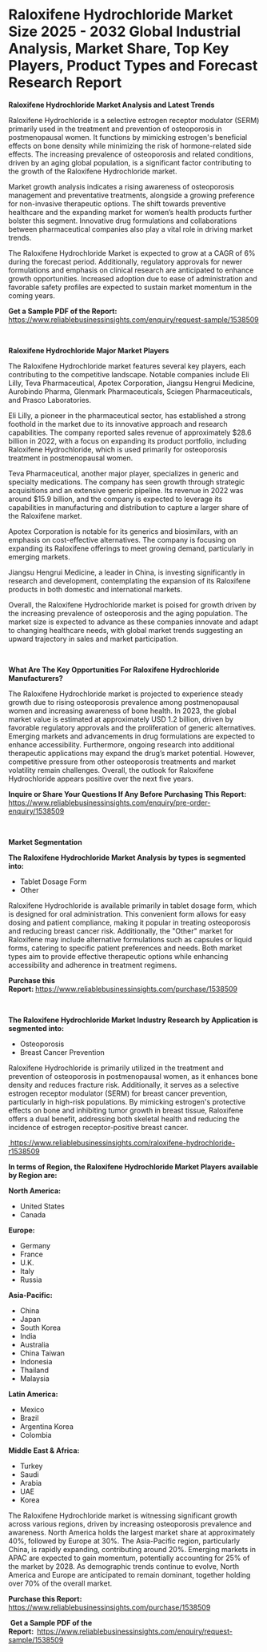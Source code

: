<p><h1>Raloxifene Hydrochloride Market Size 2025 - 2032 Global Industrial Analysis, Market Share, Top Key Players, Product Types and Forecast Research Report</h1></p><p><strong>Raloxifene Hydrochloride Market Analysis and Latest Trends</strong></p>
<p><p>Raloxifene Hydrochloride is a selective estrogen receptor modulator (SERM) primarily used in the treatment and prevention of osteoporosis in postmenopausal women. It functions by mimicking estrogen's beneficial effects on bone density while minimizing the risk of hormone-related side effects. The increasing prevalence of osteoporosis and related conditions, driven by an aging global population, is a significant factor contributing to the growth of the Raloxifene Hydrochloride market.</p><p>Market growth analysis indicates a rising awareness of osteoporosis management and preventative treatments, alongside a growing preference for non-invasive therapeutic options. The shift towards preventive healthcare and the expanding market for women’s health products further bolster this segment. Innovative drug formulations and collaborations between pharmaceutical companies also play a vital role in driving market trends. </p><p>The Raloxifene Hydrochloride Market is expected to grow at a CAGR of 6% during the forecast period. Additionally, regulatory approvals for newer formulations and emphasis on clinical research are anticipated to enhance growth opportunities. Increased adoption due to ease of administration and favorable safety profiles are expected to sustain market momentum in the coming years.</p></p>
<p><strong>Get a Sample PDF of the Report:&nbsp;</strong> <a href="https://www.reliablebusinessinsights.com/enquiry/request-sample/1538509?utm_campaign=2932&utm_medium=2&utm_source=Github&utm_content=ia&utm_term=19042025&utm_id=raloxifene-hydrochloride">https://www.reliablebusinessinsights.com/enquiry/request-sample/1538509</a></p>
<p>&nbsp;</p>
<p><strong>Raloxifene Hydrochloride Major Market Players</strong></p>
<p><p>The Raloxifene Hydrochloride market features several key players, each contributing to the competitive landscape. Notable companies include Eli Lilly, Teva Pharmaceutical, Apotex Corporation, Jiangsu Hengrui Medicine, Aurobindo Pharma, Glenmark Pharmaceuticals, Sciegen Pharmaceuticals, and Prasco Laboratories.</p><p>Eli Lilly, a pioneer in the pharmaceutical sector, has established a strong foothold in the market due to its innovative approach and research capabilities. The company reported sales revenue of approximately $28.6 billion in 2022, with a focus on expanding its product portfolio, including Raloxifene Hydrochloride, which is used primarily for osteoporosis treatment in postmenopausal women.</p><p>Teva Pharmaceutical, another major player, specializes in generic and specialty medications. The company has seen growth through strategic acquisitions and an extensive generic pipeline. Its revenue in 2022 was around $15.9 billion, and the company is expected to leverage its capabilities in manufacturing and distribution to capture a larger share of the Raloxifene market.</p><p>Apotex Corporation is notable for its generics and biosimilars, with an emphasis on cost-effective alternatives. The company is focusing on expanding its Raloxifene offerings to meet growing demand, particularly in emerging markets.</p><p>Jiangsu Hengrui Medicine, a leader in China, is investing significantly in research and development, contemplating the expansion of its Raloxifene products in both domestic and international markets. </p><p>Overall, the Raloxifene Hydrochloride market is poised for growth driven by the increasing prevalence of osteoporosis and the aging population. The market size is expected to advance as these companies innovate and adapt to changing healthcare needs, with global market trends suggesting an upward trajectory in sales and market participation.</p></p>
<p>&nbsp;</p>
<p><strong>What Are The Key Opportunities For Raloxifene Hydrochloride Manufacturers?</strong></p>
<p><p>The Raloxifene Hydrochloride market is projected to experience steady growth due to rising osteoporosis prevalence among postmenopausal women and increasing awareness of bone health. In 2023, the global market value is estimated at approximately USD 1.2 billion, driven by favorable regulatory approvals and the proliferation of generic alternatives. Emerging markets and advancements in drug formulations are expected to enhance accessibility. Furthermore, ongoing research into additional therapeutic applications may expand the drug’s market potential. However, competitive pressure from other osteoporosis treatments and market volatility remain challenges. Overall, the outlook for Raloxifene Hydrochloride appears positive over the next five years.</p></p>
<p><strong>Inquire or Share Your Questions If Any Before Purchasing This Report:</strong> <a href="https://www.reliablebusinessinsights.com/enquiry/pre-order-enquiry/1538509?utm_campaign=2932&utm_medium=2&utm_source=Github&utm_content=ia&utm_term=19042025&utm_id=raloxifene-hydrochloride">https://www.reliablebusinessinsights.com/enquiry/pre-order-enquiry/1538509</a></p>
<p>&nbsp;</p>
<p><strong>Market Segmentation</strong></p>
<p><strong>The Raloxifene Hydrochloride Market Analysis by types is segmented into:</strong></p>
<p><ul><li>Tablet Dosage Form</li><li>Other</li></ul></p>
<p><p>Raloxifene Hydrochloride is available primarily in tablet dosage form, which is designed for oral administration. This convenient form allows for easy dosing and patient compliance, making it popular in treating osteoporosis and reducing breast cancer risk. Additionally, the "Other" market for Raloxifene may include alternative formulations such as capsules or liquid forms, catering to specific patient preferences and needs. Both market types aim to provide effective therapeutic options while enhancing accessibility and adherence in treatment regimens.</p></p>
<p><strong>Purchase this Report:&nbsp;</strong><a href="https://www.reliablebusinessinsights.com/purchase/1538509?utm_campaign=2932&utm_medium=2&utm_source=Github&utm_content=ia&utm_term=19042025&utm_id=raloxifene-hydrochloride">https://www.reliablebusinessinsights.com/purchase/1538509</a></p>
<p>&nbsp;</p>
<p><strong>The Raloxifene Hydrochloride Market Industry Research by Application is segmented into:</strong></p>
<p><ul><li>Osteoporosis</li><li>Breast Cancer Prevention</li></ul></p>
<p><p>Raloxifene Hydrochloride is primarily utilized in the treatment and prevention of osteoporosis in postmenopausal women, as it enhances bone density and reduces fracture risk. Additionally, it serves as a selective estrogen receptor modulator (SERM) for breast cancer prevention, particularly in high-risk populations. By mimicking estrogen's protective effects on bone and inhibiting tumor growth in breast tissue, Raloxifene offers a dual benefit, addressing both skeletal health and reducing the incidence of estrogen receptor-positive breast cancer.</p></p>
<p><a href="https://www.reliablebusinessinsights.com/raloxifene-hydrochloride-r1538509?utm_campaign=2932&utm_medium=2&utm_source=Github&utm_content=ia&utm_term=19042025&utm_id=raloxifene-hydrochloride">&nbsp;https://www.reliablebusinessinsights.com/raloxifene-hydrochloride-r1538509</a></p>
<p><strong>In terms of Region, the Raloxifene Hydrochloride Market Players available by Region are:</strong></p>
<p>
    <p> <strong> North America: </strong>
        <ul>
            <li>United States</li>
            <li>Canada</li>
        </ul>
        </p> 
    <p> <strong> Europe: </strong>
        <ul>
            <li>Germany</li>
            <li>France</li>
            <li>U.K.</li>
            <li>Italy</li>
            <li>Russia</li>
        </ul>
        </p> 
    <p> <strong> Asia-Pacific: </strong>
        <ul>
            <li>China</li>
            <li>Japan</li>
            <li>South Korea</li>
            <li>India</li>
            <li>Australia</li>
            <li>China Taiwan</li>
            <li>Indonesia</li>
            <li>Thailand</li>
            <li>Malaysia</li>
        </ul>
        </p> 
    <p> <strong> Latin America: </strong>
        <ul>
            <li>Mexico</li>
            <li>Brazil</li>
            <li>Argentina Korea</li>
            <li>Colombia</li>
        </ul>
        </p> 
    <p> <strong> Middle East & Africa: </strong>
        <ul>
            <li>Turkey</li>
            <li>Saudi</li>
            <li>Arabia</li>
            <li>UAE</li>
            <li>Korea</li>
        </ul>
    </p>
    </p>
<p><p>The Raloxifene Hydrochloride market is witnessing significant growth across various regions, driven by increasing osteoporosis prevalence and awareness. North America holds the largest market share at approximately 40%, followed by Europe at 30%. The Asia-Pacific region, particularly China, is rapidly expanding, contributing around 20%. Emerging markets in APAC are expected to gain momentum, potentially accounting for 25% of the market by 2028. As demographic trends continue to evolve, North America and Europe are anticipated to remain dominant, together holding over 70% of the overall market.</p></p>
<p><strong>Purchase this Report: </strong><a href="https://www.reliablebusinessinsights.com/purchase/1538509?utm_campaign=2932&utm_medium=2&utm_source=Github&utm_content=ia&utm_term=19042025&utm_id=raloxifene-hydrochloride">https://www.reliablebusinessinsights.com/purchase/1538509</a></p>
<p>&nbsp;<strong>Get a Sample PDF of the Report:&nbsp;&nbsp;</strong><a href="https://www.reliablebusinessinsights.com/enquiry/request-sample/1538509?utm_campaign=2932&utm_medium=2&utm_source=Github&utm_content=ia&utm_term=19042025&utm_id=raloxifene-hydrochloride">https://www.reliablebusinessinsights.com/enquiry/request-sample/1538509</a></p>
<p><strong></strong></p>
<p><p></p><p></p><p></p></p>